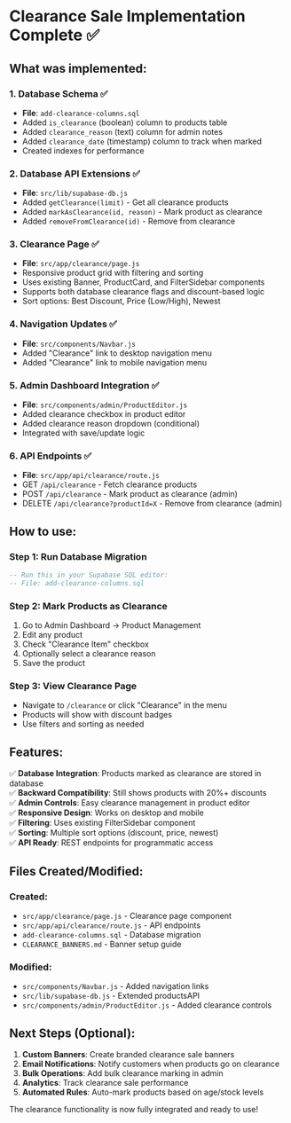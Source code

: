 # Clearance Sale Implementation Complete ✅

## What was implemented:

### 1. Database Schema ✅
- **File**: `add-clearance-columns.sql`
- Added `is_clearance` (boolean) column to products table
- Added `clearance_reason` (text) column for admin notes
- Added `clearance_date` (timestamp) column to track when marked
- Created indexes for performance

### 2. Database API Extensions ✅
- **File**: `src/lib/supabase-db.js`
- Added `getClearance(limit)` - Get all clearance products
- Added `markAsClearance(id, reason)` - Mark product as clearance
- Added `removeFromClearance(id)` - Remove from clearance

### 3. Clearance Page ✅
- **File**: `src/app/clearance/page.js`
- Responsive product grid with filtering and sorting
- Uses existing Banner, ProductCard, and FilterSidebar components
- Supports both database clearance flags and discount-based logic
- Sort options: Best Discount, Price (Low/High), Newest

### 4. Navigation Updates ✅
- **File**: `src/components/Navbar.js`
- Added "Clearance" link to desktop navigation menu
- Added "Clearance" link to mobile navigation menu

### 5. Admin Dashboard Integration ✅
- **File**: `src/components/admin/ProductEditor.js`
- Added clearance checkbox in product editor
- Added clearance reason dropdown (conditional)
- Integrated with save/update logic

### 6. API Endpoints ✅
- **File**: `src/app/api/clearance/route.js`
- GET `/api/clearance` - Fetch clearance products
- POST `/api/clearance` - Mark product as clearance (admin)
- DELETE `/api/clearance?productId=X` - Remove from clearance (admin)

## How to use:

### Step 1: Run Database Migration
```sql
-- Run this in your Supabase SQL editor:
-- File: add-clearance-columns.sql
```

### Step 2: Mark Products as Clearance
1. Go to Admin Dashboard → Product Management
2. Edit any product
3. Check "Clearance Item" checkbox
4. Optionally select a clearance reason
5. Save the product

### Step 3: View Clearance Page
- Navigate to `/clearance` or click "Clearance" in the menu
- Products will show with discount badges
- Use filters and sorting as needed

## Features:

✅ **Database Integration**: Products marked as clearance are stored in database  
✅ **Backward Compatibility**: Still shows products with 20%+ discounts  
✅ **Admin Controls**: Easy clearance management in product editor  
✅ **Responsive Design**: Works on desktop and mobile  
✅ **Filtering**: Uses existing FilterSidebar component  
✅ **Sorting**: Multiple sort options (discount, price, newest)  
✅ **API Ready**: REST endpoints for programmatic access  

## Files Created/Modified:

### Created:
- `src/app/clearance/page.js` - Clearance page component
- `src/app/api/clearance/route.js` - API endpoints
- `add-clearance-columns.sql` - Database migration
- `CLEARANCE_BANNERS.md` - Banner setup guide

### Modified:
- `src/components/Navbar.js` - Added navigation links
- `src/lib/supabase-db.js` - Extended productsAPI
- `src/components/admin/ProductEditor.js` - Added clearance controls

## Next Steps (Optional):

1. **Custom Banners**: Create branded clearance sale banners
2. **Email Notifications**: Notify customers when products go on clearance  
3. **Bulk Operations**: Add bulk clearance marking in admin
4. **Analytics**: Track clearance sale performance
5. **Automated Rules**: Auto-mark products based on age/stock levels

The clearance functionality is now fully integrated and ready to use!
